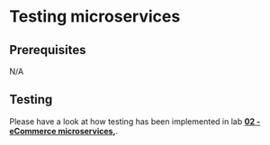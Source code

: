 # Testing microservices

## Prerequisites

N/A

## Testing

Please have a look at how testing has been implemented in lab **[02 - eCommerce microservices](../02-eCommerce_microservices),**.
